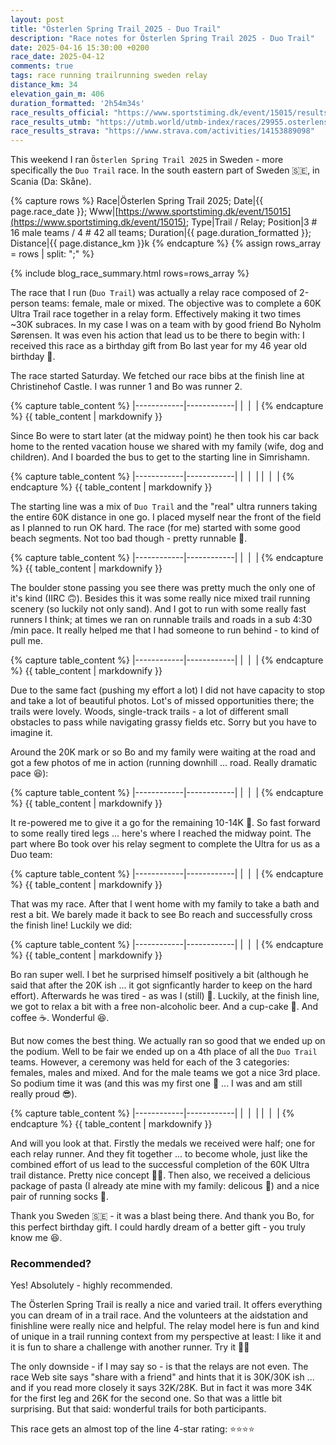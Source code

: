 ```yaml
---
layout: post
title: "Österlen Spring Trail 2025 - Duo Trail"
description: "Race notes for Österlen Spring Trail 2025 - Duo Trail"
date: 2025-04-16 15:30:00 +0200
race_date: 2025-04-12
comments: true
tags: race running trailrunning sweden relay
distance_km: 34
elevation_gain_m: 406
duration_formatted: '2h54m34s'
race_results_official: "https://www.sportstiming.dk/event/15015/results?round=84443"
race_results_utmb: "https://utmb.world/utmb-index/races/29955.osterlenspringtrailduotrail-relay1.2025"
race_results_strava: "https://www.strava.com/activities/14153889098"
---
```


This weekend I ran `Österlen Spring Trail 2025` in Sweden - more specifically the `Duo Trail` race. In the south eastern part of Sweden 🇸🇪, in Scania (Da: Skåne).

{% capture rows %}
Race|Österlen Spring Trail 2025;
Date|{{ page.race_date }};
Www|[https://www.sportstiming.dk/event/15015](https://www.sportstiming.dk/event/15015);
Type|Trail / Relay;
Position|3 # 16 male teams / 4 # 42 all teams;
Duration|{{ page.duration_formatted }};
Distance|{{ page.distance_km }}k
{% endcapture %}
{% assign rows_array = rows | split: ";" %}

{% include blog_race_summary.html rows=rows_array %}

The race that I run (`Duo Trail`) was actually a relay race composed of 2-person teams: female, male or mixed. The objective was to complete a 60K Ultra Trail race together in a relay form. Effectively making it two times ~30K subraces. In my case I was on a team with by good friend Bo Nyholm Sørensen. It was even his action that lead us to be there to begin with: I received this race as a birthday gift from Bo last year for my 46 year old birthday 🥳.

The race started Saturday. We fetched our race bibs at the finish line at Christinehof Castle. I was runner 1 and Bo was runner 2.

{% capture table_content %}
|------------|------------|
| <img src="/img_running/2025-04-16/IMG_3211.jpg" alt="" class="w-100 pl-2 pr-2" style="max-width: 350px" /> | <img src="/img_running/2025-04-16/IMG_3216.jpg" alt="" class="w-100 pl-2 pr-2" style="max-width: 350px" /> |
{% endcapture %}
{{ table_content | markdownify }}

Since Bo were to start later (at the midway point) he then took his car back home to the rented vacation house we shared with my family (wife, dog and children). And I boarded the bus to get to the starting line in Simrishamn.

{% capture table_content %}
|------------|------------|
| <img src="/img_running/2025-04-16/IMG_3217.jpg" alt="" class="w-100 pl-2 pr-2" style="max-width: 350px" /> | <img src="/img_running/2025-04-16/IMG_3222.jpg" alt="" class="w-100 pl-2 pr-2" style="max-width: 350px" /> |
| <img src="/img_running/2025-04-16/IMG_3224.jpg" alt="" class="w-100 pl-2 pr-2" style="max-width: 350px" /> | <img src="/img_running/2025-04-16/IMG_3226.jpg" alt="" class="w-100 pl-2 pr-2" style="max-width: 350px" /> |
{% endcapture %}
{{ table_content | markdownify }}

The starting line was a mix of `Duo Trail` and the "real" ultra runners taking the entire 60K distance in one go. I placed myself near the front of the field as I planned to run OK hard. The race (for me) started with some good beach segments. Not too bad though - pretty runnable 🤩.

{% capture table_content %}
|------------|------------|
| <img src="/img_running/2025-04-16/IMG_3230.jpg" alt="" class="w-100 pl-2 pr-2" style="max-width: 350px" /> | <img src="/img_running/2025-04-16/IMG_3232.jpg" alt="" class="w-100 pl-2 pr-2" style="max-width: 350px" /> |
{% endcapture %}
{{ table_content | markdownify }}

The boulder stone passing you see there was pretty much the only one of it's kind (IIRC 🙃). Besides this it was some really nice mixed trail running scenery (so luckily not only sand). And I got to run with some really fast runners I think; at times we ran on runnable trails and roads in a sub 4:30 /min pace. It really helped me that I had someone to run behind - to kind of pull me.

{% capture table_content %}
|------------|------------|
| <img src="/img_running/2025-04-16/IMG_3237.jpg" alt="" class="w-100 pl-2 pr-2" style="max-width: 350px" /> | <img src="/img_running/2025-04-16/IMG_3238.jpg" alt="" class="w-100 pl-2 pr-2" style="max-width: 350px" /> |
{% endcapture %}
{{ table_content | markdownify }}

Due to the same fact (pushing my effort a lot) I did not have capacity to stop and take a lot of beautiful photos. Lot's of missed opportunities there; the trails were lovely. Woods, single-track trails - a lot of different small obstacles to pass while navigating grassy fields etc. Sorry but you have to imagine it.

Around the 20K mark or so Bo and my family were waiting at the road and got a few photos of me in action (running downhill ... road. Really dramatic pace 😆):

{% capture table_content %}
|------------|------------|
| <img src="/img_running/2025-04-16/IMG_0080.jpg" alt="" class="w-100 pl-2 pr-2" style="max-width: 350px" /> | <img src="/img_running/2025-04-16/IMG_0081.jpg" alt="" class="w-100 pl-2 pr-2" style="max-width: 350px" /> |
{% endcapture %}
{{ table_content | markdownify }}

It re-powered me to give it a go for the remaining 10-14K 🤩. So fast forward to some really tired legs ... here's where I reached the midway point. The part where Bo took over his relay segment to complete the Ultra for us as a Duo team:

{% capture table_content %}
|------------|------------|
| <img src="/img_running/2025-04-16/IMG_0085.jpg" alt="" class="w-100 pl-2 pr-2" style="max-width: 350px" /> | <img src="/img_running/2025-04-16/IMG_3241.jpg" alt="" class="w-100 pl-2 pr-2" style="max-width: 350px" /> |
{% endcapture %}
{{ table_content | markdownify }}

That was my race. After that I went home with my family to take a bath and rest a bit. We barely made it back to see Bo reach and successfully cross the finish line! Luckily we did:

{% capture table_content %}
|------------|------------|
| <img src="/img_running/2025-04-16/IMG_5895.jpg" alt="" class="w-100 pl-2 pr-2" style="max-width: 350px" /> | <img src="/img_running/2025-04-16/IMG_3252.jpg" alt="" class="w-100 pl-2 pr-2" style="max-width: 350px" /> |
{% endcapture %}
{{ table_content | markdownify }}

Bo ran super well. I bet he surprised himself positively a bit (although he said that after the 20K ish ... it got signficantly harder to keep on the hard effort). Afterwards he was tired - as was I (still) 🤣. Luckily, at the finish line, we got to relax a bit with a free non-alcoholic beer. And a cup-cake 🧁. And coffee ☕️. Wonderful 😆.

But now comes the best thing. We actually ran so good that we ended up on the podium. Well to be fair we ended up on a 4th place of all the `Duo Trail` teams. However, a ceremony was held for each of the 3 categories: females, males and mixed. And for the male teams we got a nice 3rd place. So podium time it was (and this was my first one 🤩 ... I was and am still really proud 😎).

{% capture table_content %}
|------------|------------|
| <img src="/img_running/2025-04-16/IMG_0093.jpg" alt="" class="w-100 pl-2 pr-2" style="max-width: 350px" /> | <img src="/img_running/2025-04-16/IMG_0098.jpg" alt="" class="w-100 pl-2 pr-2" style="max-width: 350px" /> |
| <img src="/img_running/2025-04-16/IMG_3257.jpg" alt="" class="w-100 pl-2 pr-2" style="max-width: 350px" /> | <img src="/img_running/2025-04-16/IMG_3278.jpg" alt="" class="w-100 pl-2 pr-2" style="max-width: 350px" /> |
{% endcapture %}
{{ table_content | markdownify }}

And will you look at that. Firstly the medals we received were half; one for each relay runner. And they fit together ... to become whole, just like the combined effort of us lead to the successful completion of the 60K Ultra trail distance. Pretty nice concept 👍🏻. Then also, we received a delicious package of pasta (I already ate mine with my family: delicous 🤤) and a nice pair of running socks 🥳. 

Thank you Sweden 🇸🇪 - it was a blast being there. And thank you Bo, for this perfect birthday gift. I could hardly dream of a better gift - you truly know me 😆.

### Recommended?
Yes! Absolutely - highly recommended. 

The Österlen Spring Trail is really a nice and varied trail. It offers everything you can dream of in a trail race. And the volunteers at the aidstation and finishline were really nice and helpful. The relay model here is fun and kind of unique in a trail running context from my perspective at least: I like it and it is fun to share a challenge with another runner. Try it 👍🏻 

The only downside - if I may say so - is that the relays are not even. The race Web site says "share with a friend" and hints that it is 30K/30K ish ... and if you read more closely it says 32K/28K. But in fact it was more 34K for the first leg and 26K for the second one. So that was a little bit surprising. But that said: wonderful trails for both participants.

This race gets an almost top of the line 4-star rating: ⭐️⭐️⭐️⭐️
